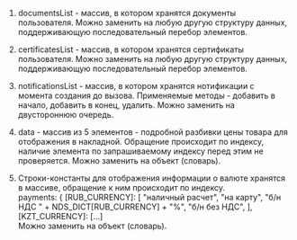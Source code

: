 

1. documentsList - массив, в котором хранятся документы пользователя. Можно заменить на любую другую структуру
    данных, поддерживающую последовательный перебор элементов.


2. certificatesList - массив, в котором хранятся сертификаты пользователя. Можно заменить на любую другую структуру
    данных, поддерживающую последовательный перебор элементов.


3. notificationsList - массив, в котором хранятся нотификации с момента создания до вызова. Применяемые методы - добавить в начало,
    добавить в конец, удалить. Можно заменить на двустороннюю очередь.


4. data - массив из 5 элементов - подробной разбивки цены товара для отображения в накладной. Обращение происходит по индексу, наличие элемента по запрашиваемому
    индексу перед этим не проверяется. Можно заменить на объект (словарь).


5. Строки-константы для отображения информации о валюте хранятся в массиве, обращение к ним происходит по индексу.  
    payments: {
    [RUB_CURRENCY]: [
      "наличный расчет",
      "на карту",
      "б/н НДС " + NDS_DICT[RUB_CURRENCY] + "%",
      "б/н без НДС",
    ],
    [KZT_CURRENCY]: [...]  
    Можно заменить на объект (словарь). 
